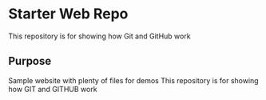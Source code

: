 

# Starter Web Repo

This repository is for showing how Git and GitHub work

## Purpose

Sample website with plenty of files for demos
This repository is for showing how GIT and GITHUB work
